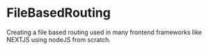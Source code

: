 # FileBasedRouting
Creating a file based routing used in many frontend frameworks like NEXTJS using nodeJS from scratch.
